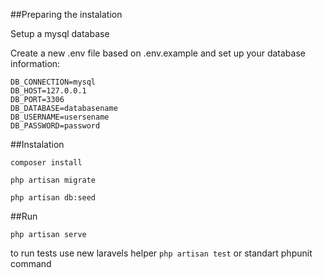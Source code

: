 ##Preparing the instalation

Setup a mysql database

Create a new .env file based on .env.example and set up your database information:

```
DB_CONNECTION=mysql
DB_HOST=127.0.0.1
DB_PORT=3306
DB_DATABASE=databasename
DB_USERNAME=usersename
DB_PASSWORD=password
```

##Instalation

```
composer install
```

```
php artisan migrate
```

```
php artisan db:seed
```

##Run

```
php artisan serve
```

to run tests use new laravels helper `php artisan test` or standart phpunit command
